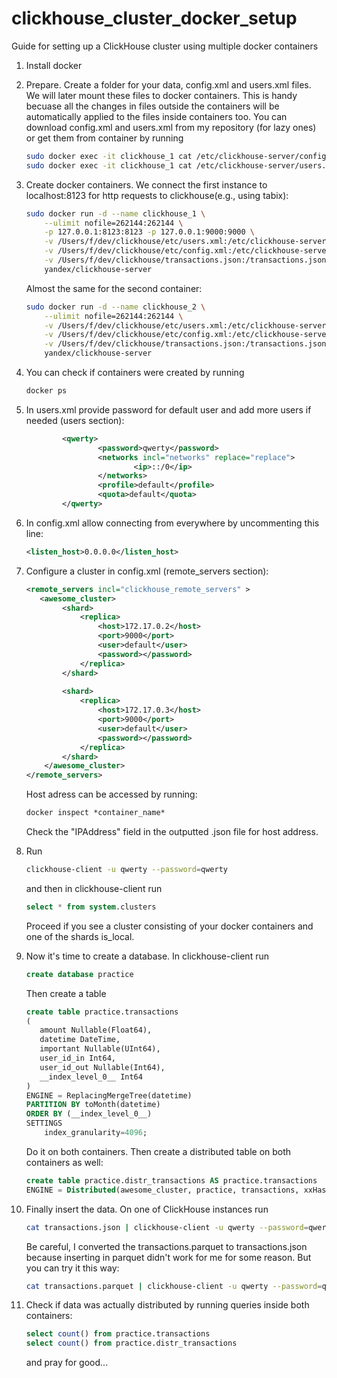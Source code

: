 # clickhouse_cluster_docker_setup

Guide for setting up a ClickHouse cluster using multiple docker containers

1. Install docker
2. Prepare. Create a folder for your data, config.xml and users.xml files. We will later mount these files to docker containers. This is handy becuase all the changes in files outside the containers will be automatically applied to the files inside containers too. You can download config.xml and users.xml from my repository (for lazy ones) or get them from container by running

   ```bash
   sudo docker exec -it clickhouse_1 cat /etc/clickhouse-server/config.xml > config.xml
   sudo docker exec -it clickhouse_1 cat /etc/clickhouse-server/users.xml > users.xml
   ```

3. Create docker containers. We connect the first instance to localhost:8123 for http requests to clickhouse(e.g., using tabix):

   ```bash
   sudo docker run -d --name clickhouse_1 \
       --ulimit nofile=262144:262144 \
       -p 127.0.0.1:8123:8123 -p 127.0.0.1:9000:9000 \
       -v /Users/f/dev/clickhouse/etc/users.xml:/etc/clickhouse-server/users.xml \
       -v /Users/f/dev/clickhouse/etc/config.xml:/etc/clickhouse-server/config.xml \
       -v /Users/f/dev/clickhouse/transactions.json:/transactions.json \
       yandex/clickhouse-server
   ```

   Almost the same for the second container:

   ```bash
   sudo docker run -d --name clickhouse_2 \
       --ulimit nofile=262144:262144 \
       -v /Users/f/dev/clickhouse/etc/users.xml:/etc/clickhouse-server/users.xml \
       -v /Users/f/dev/clickhouse/etc/config.xml:/etc/clickhouse-server/config.xml \
       -v /Users/f/dev/clickhouse/transactions.json:/transactions.json \
       yandex/clickhouse-server
   ```

4. You can check if containers were created by running 

   ```bash
   docker ps
   ```


5. In users.xml provide password for default user and add more users if needed (users section):

   ```xml
           <qwerty>
                   <password>qwerty</password>
                   <networks incl="networks" replace="replace">
                           <ip>::/0</ip>
                   </networks>
                   <profile>default</profile>
                   <quota>default</quota>
           </qwerty>
   ```

   

6. In config.xml allow connecting from everywhere by uncommenting this line:

   ```xml
   <listen_host>0.0.0.0</listen_host>
   ```

7. Configure a cluster in config.xml (remote_servers section):

   ```xml
   <remote_servers incl="clickhouse_remote_servers" >
      <awesome_cluster>
           <shard>
               <replica>
                   <host>172.17.0.2</host>
                   <port>9000</port>
                   <user>default</user>
                   <password></password>
               </replica>
           </shard>
           
           <shard>
               <replica>
                   <host>172.17.0.3</host>
                   <port>9000</port>
                   <user>default</user>
                   <password></password>
               </replica>
           </shard>
       </awesome_cluster>
   </remote_servers>
   ```

   Host adress can be accessed by running:

   ```xml
   docker inspect *container_name*
   ```

   Check the "IPAddress" field in the outputted .json file for host address.

8. Run

   ```bash
   clickhouse-client -u qwerty --password=qwerty
   ```

   and then in clickhouse-client run

   ```sql
   select * from system.clusters
   ```

   Proceed if you see a cluster consisting of your docker containers and one of the shards is_local.

9. Now it's time to create a database. In clickhouse-client run

   ```sql
   create database practice
   ```

   Then create a table

   ```sql
   create table practice.transactions
   (
      amount Nullable(Float64), 
      datetime DateTime,
      important Nullable(UInt64),
      user_id_in Int64,
      user_id_out Nullable(Int64),
      __index_level_0__ Int64
   )
   ENGINE = ReplacingMergeTree(datetime)
   PARTITION BY toMonth(datetime)
   ORDER BY (__index_level_0__)
   SETTINGS
       index_granularity=4096;
   ```

   Do it on both containers. Then create a distributed table on both containers as well:

   ```sql
   create table practice.distr_transactions AS practice.transactions
   ENGINE = Distributed(awesome_cluster, practice, transactions, xxHash64(__index_level_0__))
   ```

10. Finally insert the data. On one of ClickHouse instances run

      ```bash
      cat transactions.json | clickhouse-client -u qwerty --password=qwerty --query="INSERT INTO practice.distr_transactions FORMAT JSONEachRow"
      ```

      Be careful, I converted the transactions.parquet to transactions.json because inserting in parquet didn't work for me for some reason. But you can try it this way:

      ```bash
      cat transactions.parquet | clickhouse-client -u qwerty --password=qwerty --query="INSERT INTO practice.distr_transactions FORMAT Parquet"
      ```

11. Check if data was actually distributed by running queries inside both containers:

       ```sql
       select count() from practice.transactions
       select count() from practice.distr_transactions
       ```

       and pray for good...
